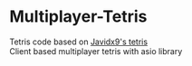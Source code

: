 # Multiplayer-Tetris
Tetris code based on [Javidx9's tetris](https://github.com/OneLoneCoder/Javidx9/blob/master/SimplyCode/OneLoneCoder_Tetris.cpp) <br />
Client based multiplayer tetris with asio library
